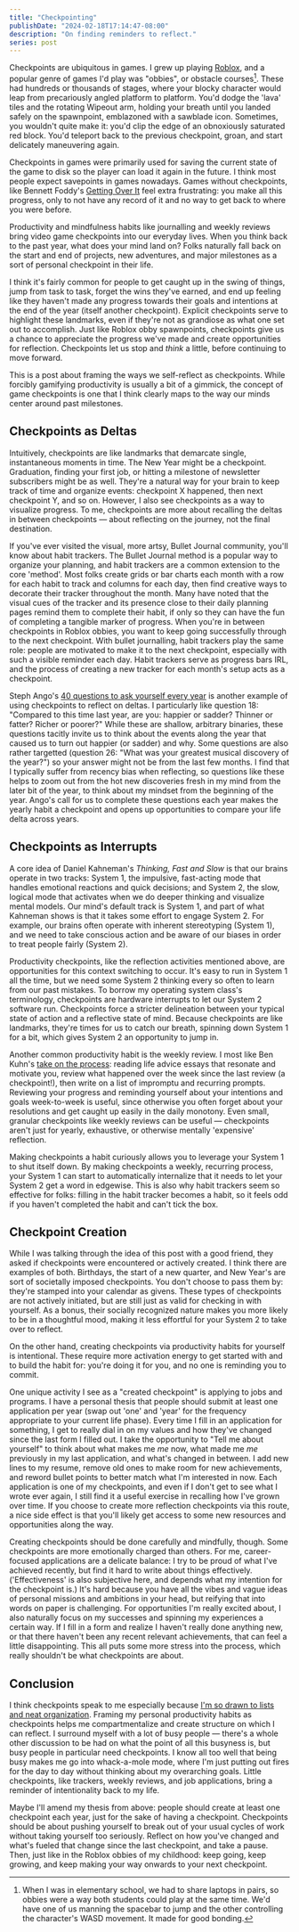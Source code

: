 ```yaml
---
title: "Checkpointing"
publishDate: "2024-02-18T17:14:47-08:00"
description: "On finding reminders to reflect."
series: post
---
```


Checkpoints are ubiquitous in games. I grew up playing [Roblox](https://roblox.com), and a popular genre of games I'd play was "obbies", or obstacle courses[^1]. These had hundreds or thousands of stages, where your blocky character would leap from precariously angled platform to platform. You'd dodge the 'lava' tiles and the rotating Wipeout arm, holding your breath until you landed safely on the spawnpoint, emblazoned with a sawblade icon. Sometimes, you wouldn't quite make it: you'd clip the edge of an obnoxiously saturated red block. You'd teleport back to the previous checkpoint, groan, and start delicately maneuvering again.

Checkpoints in games were primarily used for saving the current state of the game to disk so the player can load it again in the future. I think most people expect savepoints in games nowadays. Games without checkpoints, like Bennett Foddy's [Getting Over It](https://en.wikipedia.org/wiki/Getting_Over_It_with_Bennett_Foddy) feel extra frustrating: you make all this progress, only to not have any record of it and no way to get back to where you were before.

Productivity and mindfulness habits like journalling and weekly reviews bring video game checkpoints into our everyday lives. When you think back to the past year, what does your mind land on? Folks naturally fall back on the start and end of projects, new adventures, and major milestones as a sort of personal checkpoint in their life.

I think it's fairly common for people to get caught up in the swing of things, jump from task to task, forget the wins they've earned, and end up feeling like they haven't made any progress towards their goals and intentions at the end of the year (itself another checkpoint). Explicit checkpoints serve to highlight these landmarks, even if they're not as grandiose as what one set out to accomplish. Just like Roblox obby spawnpoints, checkpoints give us a chance to appreciate the progress we've made and create opportunities for reflection. Checkpoints let us stop and _think_ a little, before continuing to move forward.

This is a post about framing the ways we self-reflect as checkpoints. While forcibly gamifying productivity is usually a bit of a gimmick, the concept of game checkpoints is one that I think clearly maps to the way our minds center around past milestones.

## Checkpoints as Deltas

Intuitively, checkpoints are like landmarks that demarcate single, instantaneous moments in time. The New Year might be a checkpoint. Graduation, finding your first job, or hitting a milestone of newsletter subscribers might be as well. They're a natural way for your brain to keep track of time and organize events: checkpoint X happened, then next checkpoint Y, and so on. However, I also see checkpoints as a way to visualize progress. To me, checkpoints are more about recalling the deltas in between checkpoints — about reflecting on the journey, not the final destination.

If you've ever visited the visual, more artsy, Bullet Journal community, you'll know about habit trackers. The Bullet Journal method is a popular way to organize your planning, and habit trackers are a common extension to the core 'method'. Most folks create grids or bar charts each month with a row for each habit to track and columns for each day, then find creative ways to decorate their tracker throughout the month. Many have noted that the visual cues of the tracker and its presence close to their daily planning pages remind them to complete their habit, if only so they can have the fun of completing a tangible marker of progress. When you're in between checkpoints in Roblox obbies, you want to keep going successfully through to the next checkpoint. With bullet journalling, habit trackers play the same role: people are motivated to make it to the next checkpoint, especially with such a visible reminder each day. Habit trackers serve as progress bars IRL, and the process of creating a new tracker for each month's setup acts as a checkpoint.

Steph Ango's [40 questions to ask yourself every year](https://stephango.com/40-questions) is another example of using checkpoints to reflect on deltas. I particularly like question 18: "Compared to this time last year, are you: happier or sadder? Thinner or fatter? Richer or poorer?" While these are shallow, arbitrary binaries, these questions tacitly invite us to think about the events along the year that caused us to turn out happier (or sadder) and why. Some questions are also rather targetted (question 26: "What was your greatest musical discovery of the year?") so your answer might not be from the last few months. I find that I typically suffer from recency bias when reflecting, so questions like these helps to zoom out from the hot new discoveries fresh in my mind from the later bit of the year, to think about my mindset from the beginning of the year. Ango's call for us to complete these questions each year makes the yearly habit a checkpoint and opens up opportunities to compare your life delta across years.

## Checkpoints as Interrupts

A core idea of Daniel Kahneman's _Thinking, Fast and Slow_ is that our brains operate in two tracks: System 1, the impulsive, fast-acting mode that handles emotional reactions and quick decisions; and System 2, the slow, logical mode that activates when we do deeper thinking and visualize mental models. Our mind's default track is System 1, and part of what Kahneman shows is that it takes some effort to engage System 2. For example, our brains often operate with inherent stereotyping (System 1), and we need to take conscious action and be aware of our biases in order to treat people fairly (System 2).

Productivity checkpoints, like the reflection activities mentioned above, are opportunities for this context switching to occur. It's easy to run in System 1 all the time, but we need some System 2 thinking every so often to learn from our past mistakes. To borrow my operating system class's terminology, checkpoints are hardware interrupts to let our System 2 software run. Checkpoints force a stricter delineation between your typical state of action and a reflective state of mind. Because checkpoints are like landmarks, they're times for us to catch our breath, spinning down System 1 for a bit, which gives System 2 an opportunity to jump in.

Another common productivity habit is the weekly review. I most like Ben Kuhn's [take on the process](https://www.benkuhn.net/weekly/): reading life advice essays that resonate and motivate you, review what happened over the week since the last review (a checkpoint!), then write on a list of impromptu and recurring prompts. Reviewing your progress and reminding yourself about your intentions and goals week-to-week is useful, since otherwise you often forget about your resolutions and get caught up easily in the daily monotony. Even small, granular checkpoints like weekly reviews can be useful — checkpoints aren't just for yearly, exhaustive, or otherwise mentally 'expensive' reflection.

Making checkpoints a habit curiously allows you to leverage your System 1 to shut itself down. By making checkpoints a weekly, recurring process, your System 1 can start to automatically internalize that it needs to let your System 2 get a word in edgewise. This is also why habit trackers seem so effective for folks: filling in the habit tracker becomes a habit, so it feels odd if you haven't completed the habit and can't tick the box.

## Checkpoint Creation

While I was talking through the idea of this post with a good friend, they asked if checkpoints were encountered or actively created. I think there are examples of both. Birthdays, the start of a new quarter, and New Year's are sort of societally imposed checkpoints. You don't choose to pass them by: they're stamped into your calendar as givens. These types of checkpoints are not actively initiated, but are still just as valid for checking in with yourself. As a bonus, their socially recognized nature makes you more likely to be in a thoughtful mood, making it less effortful for your System 2 to take over to reflect.

On the other hand, creating checkpoints via productivity habits for yourself is intentional. These require more activation energy to get started with and to build the habit for: you're doing it for you, and no one is reminding you to commit.

One unique activity I see as a "created checkpoint" is applying to jobs and programs. I have a personal thesis that people should submit at least one application per year (swap out 'one' and 'year' for the frequency appropriate to your current life phase). Every time I fill in an application for something, I get to really dial in on my values and how they've changed since the last form I filled out. I take the opportunity to "Tell me about yourself" to think about what makes me _me_ now, what made me _me_ previously in my last application, and what's changed in between. I add new lines to my resume, remove old ones to make room for new achievements, and reword bullet points to better match what I'm interested in now. Each application is one of my checkpoints, and even if I don't get to see what I wrote ever again, I still find it a useful exercise in recalling how I've grown over time. If you choose to create more reflection checkpoints via this route, a nice side effect is that you'll likely get access to some new resources and opportunities along the way.

Creating checkpoints should be done carefully and mindfully, though. Some checkpoints are more emotionally charged than others. For me, career-focused applications are a delicate balance: I try to be proud of what I've achieved recently, but find it hard to write about things effectively. ('Effectiveness' is also subjective here, and depends what my intention for the checkpoint is.) It's hard because you have all the vibes and vague ideas of personal missions and ambitions in your head, but reifying that into words on paper is challenging. For opportunities I'm really excited about, I also naturally focus on my successes and spinning my experiences a certain way. If I fill in a form and realize I haven't really done anything new, or that there haven't been any recent relevant achievements, that can feel a little disappointing. This all puts some more stress into the process, which really shouldn't be what checkpoints are about.

## Conclusion

I think checkpoints speak to me especially because [I'm so drawn to lists and neat organization](https://kewbi.sh/blog/posts/210725/). Framing my personal productivity habits as checkpoints helps me compartmentalize and create structure on which I can reflect. I surround myself with a lot of busy people — there's a whole other discussion to be had on what the point of all this busyness is, but busy people in particular need checkpoints. I know all too well that being busy makes me go into whack-a-mole mode, where I'm just putting out fires for the day to day without thinking about my overarching goals. Little checkpoints, like trackers, weekly reviews, and job applications, bring a reminder of intentionality back to my life.

Maybe I'll amend my thesis from above: people should create at least one checkpoint each year, just for the sake of having a checkpoint. Checkpoints should be about pushing yourself to break out of your usual cycles of work without taking yourself too seriously. Reflect on how you've changed and what's fueled that change since the last checkpoint, and take a pause. Then, just like in the Roblox obbies of my childhood: keep going, keep growing, and keep making your way onwards to your next checkpoint.

[^1]: When I was in elementary school, we had to share laptops in pairs, so obbies were a way both students could play at the same time. We'd have one of us manning the spacebar to jump and the other controlling the character's WASD movement. It made for good bonding.
